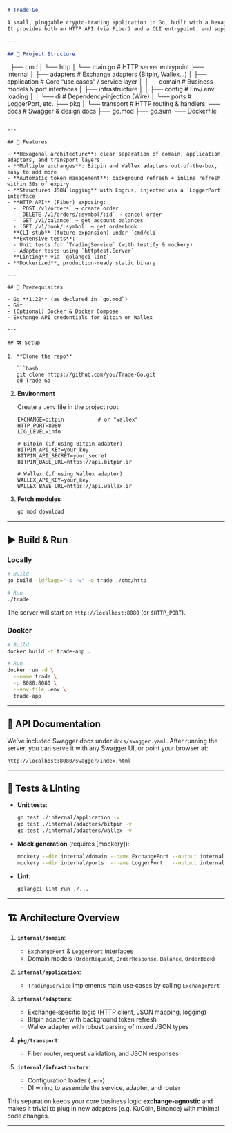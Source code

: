 ```markdown
# Trade-Go

A small, pluggable crypto‐trading application in Go, built with a hexagonal (ports & adapters) architecture.  
It provides both an HTTP API (via Fiber) and a CLI entrypoint, and supports multiple exchanges through adapters (Bitpin, Wallex, etc.), complete with automatic token refresh, structured logging (Logrus), and full test coverage.

---

## 📂 Project Structure

```

.
├── cmd
│   └── http
│       └── main.go           # HTTP server entrypoint
├── internal
│   ├── adapters              # Exchange adapters (Bitpin, Wallex…)
│   ├── application           # Core “use cases” / service layer
│   ├── domain                # Business models & port interfaces
│   ├── infrastructure
│   │   ├── config            # Env/.env loading
│   │   └── di                # Dependency‐injection (Wire)
│   └── ports                 # LoggerPort, etc.
├── pkg
│   └── transport             # HTTP routing & handlers
├── docs                      # Swagger & design docs
├── go.mod
├── go.sum
└── Dockerfile

````

---

## 🚀 Features

- **Hexagonal architecture**: clear separation of domain, application, adapters, and transport layers  
- **Multiple exchanges**: Bitpin and Wallex adapters out‑of‑the‑box, easy to add more  
- **Automatic token management**: background refresh + inline refresh within 30s of expiry  
- **Structured JSON logging** with Logrus, injected via a `LoggerPort` interface  
- **HTTP API** (Fiber) exposing:
  - `POST /v1/orders` → create order  
  - `DELETE /v1/orders/:symbol/:id` → cancel order  
  - `GET /v1/balance` → get account balances  
  - `GET /v1/book/:symbol` → get orderbook  
- **CLI stub** (future expansion) under `cmd/cli`  
- **Extensive tests**:
  - Unit tests for `TradingService` (with testify & mockery)  
  - Adapter tests using `httptest.Server`  
- **Linting** via `golangci-lint`  
- **Dockerized**, production‑ready static binary

---

## 🎲 Prerequisites

- Go **1.22** (as declared in `go.mod`)  
- Git  
- (Optional) Docker & Docker Compose  
- Exchange API credentials for Bitpin or Wallex  

---

## 🛠️ Setup

1. **Clone the repo**

   ```bash
   git clone https://github.com/you/Trade-Go.git
   cd Trade-Go
````

2. **Environment**

   Create a `.env` file in the project root:

   ```dotenv
   EXCHANGE=bitpin           # or "wallex"
   HTTP_PORT=8080
   LOG_LEVEL=info

   # Bitpin (if using Bitpin adapter)
   BITPIN_API_KEY=your_key
   BITPIN_API_SECRET=your_secret
   BITPIN_BASE_URL=https://api.bitpin.ir

   # Wallex (if using Wallex adapter)
   WALLEX_API_KEY=your_key
   WALLEX_BASE_URL=https://api.wallex.ir
   ```

3. **Fetch modules**

   ```bash
   go mod download
   ```

---

## ▶️ Build & Run

### Locally

```bash
# Build
go build -ldflags="-s -w" -o trade ./cmd/http

# Run
./trade
```

The server will start on `http://localhost:8080` (or `$HTTP_PORT`).

### Docker

```bash
# Build
docker build -t trade-app .

# Run
docker run -d \
  --name trade \
  -p 8080:8080 \
  --env-file .env \
  trade-app
```

---

## 📑 API Documentation

We’ve included Swagger docs under `docs/swagger.yaml`. After running the server, you can serve it with any Swagger UI, or point your browser at:

```
http://localhost:8080/swagger/index.html
```

---

## 🧪 Tests & Linting

* **Unit tests**:

  ```bash
  go test ./internal/application -v
  go test ./internal/adapters/bitpin -v
  go test ./internal/adapters/wallex -v
  ```

* **Mock generation** (requires \[mockery]):

  ```bash
  mockery --dir internal/domain --name ExchangePort --output internal/domain/mocks
  mockery --dir internal/ports  --name LoggerPort   --output internal/ports/mocks
  ```

* **Lint**:

  ```bash
  golangci-lint run ./...
  ```

---

## 🏗️ Architecture Overview

1. **`internal/domain`**:

   * `ExchangePort` & `LoggerPort` interfaces
   * Domain models (`OrderRequest`, `OrderResponse`, `Balance`, `OrderBook`)

2. **`internal/application`**:

   * `TradingService` implements main use‑cases by calling `ExchangePort`

3. **`internal/adapters`**:

   * Exchange‑specific logic (HTTP client, JSON mapping, logging)
   * Bitpin adapter with background token refresh
   * Wallex adapter with robust parsing of mixed JSON types

4. **`pkg/transport`**:

   * Fiber router, request validation, and JSON responses

5. **`internal/infrastructure`**:

   * Configuration loader (`.env`)
   * DI wiring to assemble the service, adapter, and router

This separation keeps your core business logic **exchange‑agnostic** and makes it trivial to plug in new adapters (e.g. KuCoin, Binance) with minimal code changes.

---


```
```
